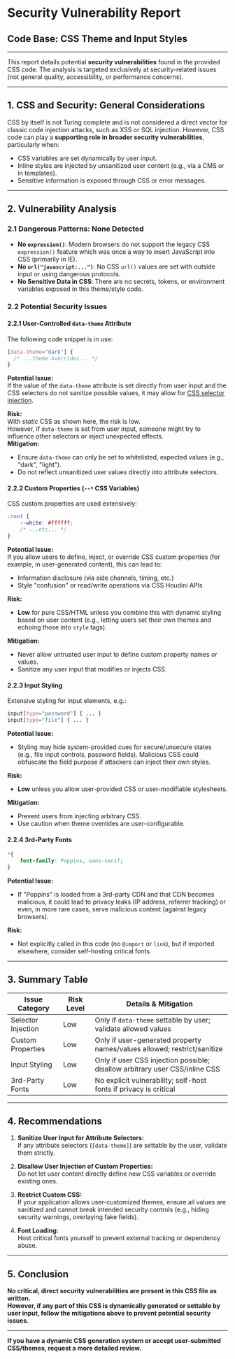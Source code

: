 # Security Vulnerability Report

## Code Base: CSS Theme and Input Styles

---

This report details potential **security vulnerabilities** found in the provided CSS code. The analysis is targeted exclusively at security-related issues (not general quality, accessibility, or performance concerns).

---

## 1. CSS and Security: General Considerations

CSS by itself is not Turing complete and is not considered a direct vector for classic code injection attacks, such as XSS or SQL injection. However, CSS code can play a **supporting role in broader security vulnerabilities**, particularly when:

- CSS variables are set dynamically by user input.
- Inline styles are injected by unsanitized user content (e.g., via a CMS or in templates).
- Sensitive information is exposed through CSS or error messages.

---

## 2. Vulnerability Analysis

### 2.1 Dangerous Patterns: None Detected

- **No `expression()`**: Modern browsers do not support the legacy CSS `expression()` feature which was once a way to insert JavaScript into CSS (primarily in IE).
- **No `url("javascript:...")`**: No CSS `url()` values are set with outside input or using dangerous protocols.
- **No Sensitive Data in CSS**: There are no secrets, tokens, or environment variables exposed in this theme/style code.

### 2.2 Potential Security Issues

#### 2.2.1 User-Controlled `data-theme` Attribute

The following code snippet is in use:

```css
[data-theme="dark"] {
  /* ...theme overrides... */
}
```

**Potential Issue:**  
If the value of the `data-theme` attribute is set directly from user input and the CSS selectors do not sanitize possible values, it may allow for [CSS selector injection](https://cure53.de/fp-css-2016.pdf).

**Risk:**  
With *static* CSS as shown here, the risk is low.  
However, if `data-theme` is set from user input, someone might try to influence other selectors or inject unexpected effects.  
**Mitigation:**  
- Ensure `data-theme` can only be set to whitelisted, expected values (e.g., "dark", "light").
- Do not reflect unsanitized user values directly into attribute selectors.

#### 2.2.2 Custom Properties (`--*` CSS Variables)

CSS custom properties are used extensively:

```css
:root {
    --white: #ffffff;
    /* ...etc... */
}
```

**Potential Issue:**  
If you allow users to define, inject, or override CSS custom properties (for example, in user-generated content), this can lead to:
- Information disclosure (via side channels, timing, etc.)
- Style "confusion" or read/write operations via CSS Houdini APIs

**Risk:**  
- **Low** for pure CSS/HTML unless you combine this with dynamic styling based on user content (e.g., letting users set their own themes and echoing those into `style` tags).

**Mitigation:**  
- Never allow untrusted user input to define custom property names or values.
- Sanitize any user input that modifies or injects CSS.

#### 2.2.3 Input Styling

Extensive styling for input elements, e.g.:

```css
input[type="password"] { ... }
input[type="file"] { ... }
```

**Potential Issue:**  
- Styling may hide system-provided cues for secure/unsecure states (e.g., file input controls, password fields). Malicious CSS could obfuscate the field purpose if attackers can inject their own styles.

**Risk:**  
- **Low** unless you allow user-provided CSS or user-modifiable stylesheets.

**Mitigation:**  
- Prevent users from injecting arbitrary CSS.
- Use caution when theme overrides are user-configurable.

#### 2.2.4 3rd-Party Fonts

```css
*{
    font-family: Poppins, sans-serif;
}
```

**Potential Issue:**  
- If "Poppins" is loaded from a 3rd-party CDN and that CDN becomes malicious, it could lead to privacy leaks (IP address, referrer tracking) or even, in more rare cases, serve malicious content (against legacy browsers).

**Risk:**  
- Not explicitly called in this code (no `@import` or `link`), but if imported elsewhere, consider self-hosting critical fonts.

---

## 3. Summary Table

| Issue Category       | Risk Level | Details & Mitigation                                                         |
|----------------------|------------|------------------------------------------------------------------------------|
| Selector Injection   | Low        | Only if `data-theme` settable by user; validate allowed values               |
| Custom Properties    | Low        | Only if user-generated property names/values allowed; restrict/sanitize      |
| Input Styling        | Low        | Only if user CSS injection possible; disallow arbitrary user CSS/inline CSS  |
| 3rd-Party Fonts      | Low        | No explicit vulnerability; self-host fonts if privacy is critical            |

---

## 4. Recommendations

1. **Sanitize User Input for Attribute Selectors:**  
   If any attribute selectors (`[data-theme]`) are settable by the user, validate them strictly.

2. **Disallow User Injection of Custom Properties:**  
   Do not let user content directly define new CSS variables or override existing ones.

3. **Restrict Custom CSS:**  
   If your application allows user-customized themes, ensure all values are sanitized and cannot break intended security controls (e.g., hiding security warnings, overlaying fake fields).

4. **Font Loading:**  
   Host critical fonts yourself to prevent external tracking or dependency abuse.

---

## 5. Conclusion

**No critical, direct security vulnerabilities are present in this CSS file as written.  
However, if any part of this CSS is dynamically generated or settable by user input, follow the mitigations above to prevent potential security issues.**

---

**If you have a dynamic CSS generation system or accept user-submitted CSS/themes, request a more detailed review.**